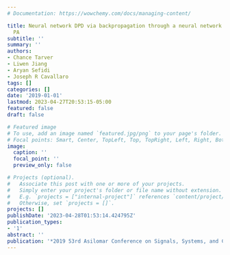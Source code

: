 ```yaml
---
# Documentation: https://wowchemy.com/docs/managing-content/

title: Neural network DPD via backpropagation through a neural network model of the
  PA
subtitle: ''
summary: ''
authors:
- Chance Tarver
- Liwen Jiang
- Aryan Sefidi
- Joseph R Cavallaro
tags: []
categories: []
date: '2019-01-01'
lastmod: 2023-04-27T20:53:15-05:00
featured: false
draft: false

# Featured image
# To use, add an image named `featured.jpg/png` to your page's folder.
# Focal points: Smart, Center, TopLeft, Top, TopRight, Left, Right, BottomLeft, Bottom, BottomRight.
image:
  caption: ''
  focal_point: ''
  preview_only: false

# Projects (optional).
#   Associate this post with one or more of your projects.
#   Simply enter your project's folder or file name without extension.
#   E.g. `projects = ["internal-project"]` references `content/project/deep-learning/index.md`.
#   Otherwise, set `projects = []`.
projects: []
publishDate: '2023-04-28T01:53:14.424795Z'
publication_types:
- '1'
abstract: ''
publication: '*2019 53rd Asilomar Conference on Signals, Systems, and Computers*'
---
```

